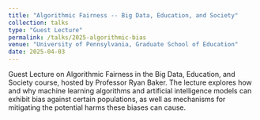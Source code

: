 ```yaml
---
title: "Algorithmic Fairness -- Big Data, Education, and Society"
collection: talks
type: "Guest Lecture"
permalink: /talks/2025-algorithmic-bias
venue: "University of Pennsylvania, Graduate School of Education"
date: 2025-04-03
---
```

Guest Lecture on Algorithmic Fairness in the Big Data, Education, and Society course, hosted by Professor Ryan Baker. The lecture explores how and why machine learning algorithms and artificial intelligence models can exhibit bias against certain populations, as well as mechanisms for mitigating the potential harms these biases can cause.
